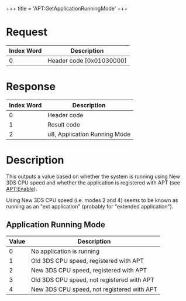 +++
title = 'APT:GetApplicationRunningMode'
+++

# Request

| Index Word | Description                |
|------------|----------------------------|
| 0          | Header code \[0x01030000\] |

# Response

| Index Word | Description                  |
|------------|------------------------------|
| 0          | Header code                  |
| 1          | Result code                  |
| 2          | u8, Application Running Mode |

# Description

This outputs a value based on whether the system is running using New
3DS CPU speed and whether the application is registered with APT (see
[<APT:Enable>](APT:Enable "wikilink")).

Using New 3DS CPU speed (i.e. modes 2 and 4) seems to be known as
running as an "ext application" (probably for "extended application").

## Application Running Mode

| Value | Description                                |
|-------|--------------------------------------------|
| 0     | No application is running                  |
| 1     | Old 3DS CPU speed, registered with APT     |
| 2     | New 3DS CPU speed, registered with APT     |
| 3     | Old 3DS CPU speed, not registered with APT |
| 4     | New 3DS CPU speed, not registered with APT |
